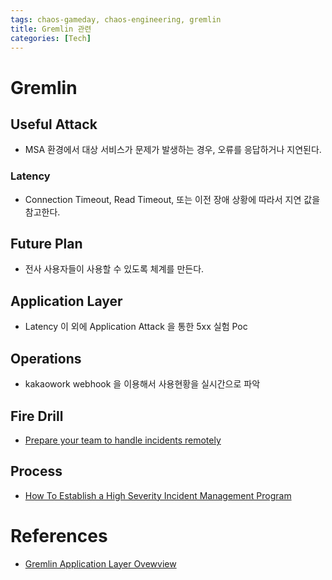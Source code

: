 ```yaml
---
tags: chaos-gameday, chaos-engineering, gremlin
title: Gremlin 관련
categories: [Tech]
---
```


# Gremlin

## Useful Attack

- MSA 환경에서 대상 서비스가 문제가 발생하는 경우, 오류를 응답하거나 지연된다.

### Latency

- Connection Timeout, Read Timeout, 또는 이전 장애 상황에 따라서 지연 값을 참고한다.

## Future Plan

- 전사 사용자들이 사용할 수 있도록 체계를 만든다.

## Application Layer

- Latency 이 외에  Application Attack 을 통한 5xx 실험 Poc

## Operations

- kakaowork webhook 을 이용해서 사용현황을 실시간으로 파악

## Fire Drill

- [Prepare your team to handle incidents remotely](https://www.gremlin.com/blog/prepare-your-team-to-handle-incidents-remotely/)

## Process

- [How To Establish a High Severity Incident Management Program](https://www.gremlin.com/community/tutorials/how-to-establish-a-high-severity-incident-management-program/#what-are-sevs)

# References

- [Gremlin Application Layer Ovewview](https://www.gremlin.com/docs/application-layer/overview/)
